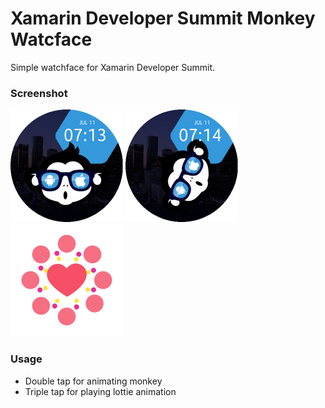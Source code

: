 # Xamarin Developer Summit Monkey Watcface 
Simple watchface for Xamarin Developer Summit.

### Screenshot

<img src="monkey.png" width=180/> <img src="monkey2.png" width=180/> <img src="monkey3.png" width=180/>

### Usage
- Double tap for animating monkey
- Triple tap for playing lottie animation
